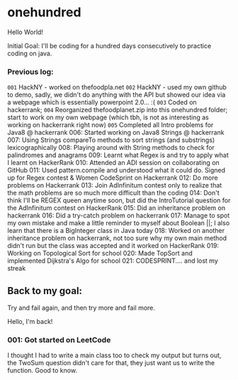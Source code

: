 # onehundred

Hello World!

Initial Goal: I'll be coding for a hundred days consecutively to practice coding on java. 

### Previous log: 
`001` HackNY - worked on thefoodpla.net
`002` HackNY - used my own github to demo, sadly, we didn't do anything with the API but showed our idea via a webpage which is essentially powerpoint 2.0... :(
`003` Coded on hackerrank;
`004` Reorganized thefoodplanet.zip into this onehundred folder; start to work on my own webpage (which tbh, is not as interesting as working on hackerrank right now)
`005` Completed all Intro problems for Java8 @ hackerrank
006: Started working on Java8 Strings @ hackerrank
007: Using Strings compareTo methods to sort strings (and substrings) lexicographically
008: Playing around with String methods to check for palindromes and anagrams
009: Learnt what Regex is and try to apply what I learnt on HackerRank
010: Attended an ADI session on collaborating on GitHub
011: Used pattern.compile and understood what it could do. Signed up for Regex contest & Women CodeSprint on Hackerrank
012: Do more problems on Hackerrank
013: Join AdInfinitum contest only to realize that the math problems are so much more difficult than the coding
014: Don't think I'll be REGEX queen anytime soon, but did the IntroTutorial question for the AdInfinitum contest on HackerRank
015: Did an inheritance problem on hackerrank
016: Did a try-catch problem on hackerrank
017:  Manage to spot my own mistake and make a little reminder to myself about Boolean ||; I also learn that there is a BigInteger class in Java today
018: Worked on another inheritance problem on hackerrank, not too sure why my own main method didn't run but the class was accepted and it worked on HackerRank
019: Working on Topological Sort for school
020: Made TopSort and implemented Dijkstra's Algo for school
021: CODESPRINT.... and lost my streak

## Back to my goal:

Try and fail again, and then try more and fail more.

Hello, I'm back!

### 001: Got started on LeetCode

I thought I had to write a main class too to check my output but turns out, the TwoSum question didn't care for that, they just want us to write the function. Good to know. 
